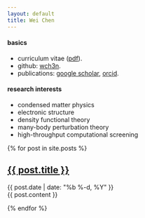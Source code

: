 ```yaml
---
layout: default
title: Wei Chen
---
```


#### basics
* curriculum vitae ([pdf](cv.pdf)).
* github: [wch3n](http://github.com/wch3n).
* publications: 
  [google scholar](https://scholar.google.com/citations?user=ouy6ESIAAAAJa),
  [orcid](http://orcid.org/0000-0002-7496-0341).

#### research interests
- condensed matter physics
- electronic structure 
- density functional theory
- many-body perturbation theory
- high-throughput computational screening

{% for post in site.posts %}

<article class='post'>
  <h1 class='post-title'>
    <a href="{{ site.path }}{{ post.url }}">
      {{ post.title }}
    </a>
  </h1>
  <div class="post-date">{{ post.date | date: "%b %-d, %Y" }}</div>
  {{ post.content }}
</article>

{% endfor %}

